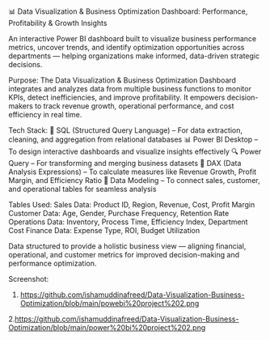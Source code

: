 📊 Data Visualization & Business Optimization Dashboard: Performance, Profitability & Growth Insights

An interactive Power BI dashboard built to visualize business performance metrics, uncover trends, and identify optimization opportunities across departments — helping organizations make informed, data-driven strategic decisions.

Purpose:
The Data Visualization & Business Optimization Dashboard integrates and analyzes data from multiple business functions to monitor KPIs, detect inefficiencies, and improve profitability. It empowers decision-makers to track revenue growth, operational performance, and cost efficiency in real time.

Tech Stack:
💾 SQL (Structured Query Language) – For data extraction, cleaning, and aggregation from relational databases
📊 Power BI Desktop – To design interactive dashboards and visualize insights effectively
🔍 Power Query – For transforming and merging business datasets
🧮 DAX (Data Analysis Expressions) – To calculate measures like Revenue Growth, Profit Margin, and Efficiency Ratio
🧱 Data Modeling – To connect sales, customer, and operational tables for seamless analysis

Tables Used:
Sales Data: Product ID, Region, Revenue, Cost, Profit Margin
Customer Data: Age, Gender, Purchase Frequency, Retention Rate
Operations Data: Inventory, Process Time, Efficiency Index, Department Cost
Finance Data: Expense Type, ROI, Budget Utilization

Data structured to provide a holistic business view — aligning financial, operational, and customer metrics for improved decision-making and performance optimization.

Screenshot:
1. https://github.com/ishamuddinafreed/Data-Visualization-Business-Optimization/blob/main/powebi%20project%202.png

2.https://github.com/ishamuddinafreed/Data-Visualization-Business-Optimization/blob/main/power%20bi%20project%202.png
